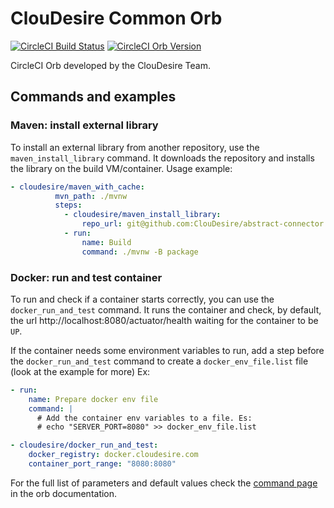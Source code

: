 
# ClouDesire Common Orb

[![CircleCI Build Status](https://circleci.com/gh/ClouDesire/circleci-orbs.svg?style=shield "CircleCI Build Status")](https://circleci.com/gh/ClouDesire/circleci-orbs) [![CircleCI Orb Version](https://img.shields.io/badge/endpoint.svg?url=https://badges.circleci.io/orb/cloudesire/common)](https://circleci.com/orbs/registry/orb/cloudesire/common)

CircleCI Orb developed by the ClouDesire Team. 

## Commands and examples

### Maven: install external library

To install an external library from another repository, use the `maven_install_library` command. It downloads the repository and installs the library on the build VM/container. 
Usage example:

```yaml
- cloudesire/maven_with_cache:
          mvn_path: ./mvnw
          steps:
            - cloudesire/maven_install_library:
                repo_url: git@github.com:ClouDesire/abstract-connector.git
            - run:
                name: Build
                command: ./mvnw -B package
```


### Docker: run and test container

To run and check if a container starts correctly, you can use the `docker_run_and_test` command. It runs the container and check, by default, the url http://localhost:8080/actuator/health waiting for the container to be `UP`.

If the container needs some environment variables to run, add a step before the `docker_run_and_test` command to create a `docker_env_file.list` file (look at the example for more)
Ex: 

```yaml
- run:
    name: Prepare docker env file
    command: |
      # Add the container env variables to a file. Es:
      # echo "SERVER_PORT=8080" >> docker_env_file.list

- cloudesire/docker_run_and_test:
    docker_registry: docker.cloudesire.com
    container_port_range: "8080:8080"

```

For the full list of parameters and default values check the [command page](https://circleci.com/developer/orbs/orb/cloudesire/common#commands-docker_run_and_test) in the orb documentation.

